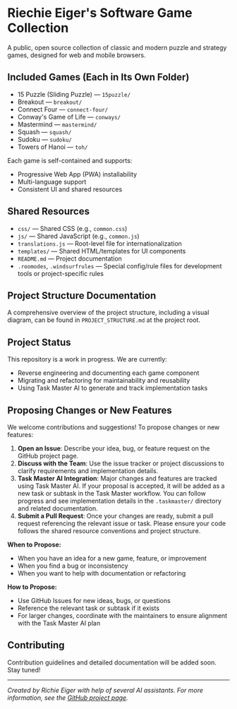 # Riechie Eiger's Software Game Collection

A public, open source collection of classic and modern puzzle and strategy games, designed for web and mobile browsers.

## Included Games (Each in Its Own Folder)

*   15 Puzzle (Sliding Puzzle) — `15puzzle/`
*   Breakout — `breakout/`
*   Connect Four — `connect-four/`
*   Conway's Game of Life — `conways/`
*   Mastermind — `mastermind/`
*   Squash — `squash/`
*   Sudoku — `sudoku/`
*   Towers of Hanoi — `toh/`

Each game is self-contained and supports:

*   Progressive Web App (PWA) installability
*   Multi-language support
*   Consistent UI and shared resources

## Shared Resources

*   `css/` — Shared CSS (e.g., `common.css`)
*   `js/` — Shared JavaScript (e.g., `common.js`)
*   `translations.js` — Root-level file for internationalization
*   `templates/` — Shared HTML/templates for UI components
*   `README.md` — Project documentation
*   `.roomodes`, `.windsurfrules` — Special config/rule files for development tools or project-specific rules

## Project Structure Documentation

A comprehensive overview of the project structure, including a visual diagram, can be found in `PROJECT_STRUCTURE.md` at the project root.

## Project Status

This repository is a work in progress. We are currently:

*   Reverse engineering and documenting each game component
*   Migrating and refactoring for maintainability and reusability
*   Using Task Master AI to generate and track implementation tasks

## Proposing Changes or New Features

We welcome contributions and suggestions! To propose changes or new features:

1.  **Open an Issue**: Describe your idea, bug, or feature request on the GitHub project page.
2.  **Discuss with the Team**: Use the issue tracker or project discussions to clarify requirements and implementation details.
3.  **Task Master AI Integration**: Major changes and features are tracked using Task Master AI. If your proposal is accepted, it will be added as a new task or subtask in the Task Master workflow. You can follow progress and see implementation details in the `.taskmaster/` directory and related documentation.
4.  **Submit a Pull Request**: Once your changes are ready, submit a pull request referencing the relevant issue or task. Please ensure your code follows the shared resource conventions and project structure.

**When to Propose:**

*   When you have an idea for a new game, feature, or improvement
*   When you find a bug or inconsistency
*   When you want to help with documentation or refactoring

**How to Propose:**

*   Use GitHub Issues for new ideas, bugs, or questions
*   Reference the relevant task or subtask if it exists
*   For larger changes, coordinate with the maintainers to ensure alignment with the Task Master AI plan

## Contributing

Contribution guidelines and detailed documentation will be added soon. Stay tuned!

---

_Created by Richie Eiger with help of several AI assistants. For more information, see the_ [_GitHub project page_](https://github.com/rheiger/eiger-software-games)_._